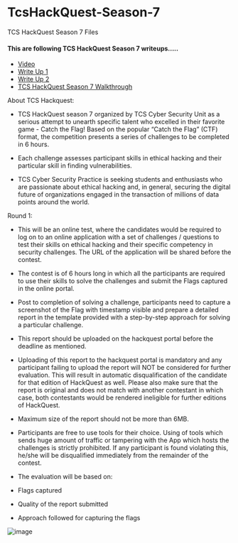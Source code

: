 # TcsHackQuest-Season-7
TCS HackQuest Season 7 Files


<h4> This are following TCS HackQuest Season 7 writeups.....</h4>
<ul>
  <li><a href="https://www.youtube.com/watch?v=5Le0h41xXs8&list=PLU6Y9dVLqo7Fq0Fhg0RMuYe70u3KCJU9p&index=2" >Video</a></li>
  <li><a href="https://1nf3rn0-h.medium.com/tcs-hackquest-season-7-round-1-writeup-6ee5d83c873f" >Write Up 1</a></li>
  <li><a href="https://medium.com/@shaan_subhraneel/tcs-hackquest-season-07-round-01-walkthroughs-a91799fe367d" >Write Up 2</a></li>
  <li><a href="https://www.youtube.com/watch?v=-XE6QpDoYDA&list=PLRuPwgSmHlCEbKKq5F5I2FDzkpPgi4ZEJ&index=1" >TCS HackQuest Season 7 Walkthrough</a></li>
</ul>

About TCS Hackquest:

-  TCS HackQuest season 7 organized by TCS Cyber Security Unit  as a serious attempt to unearth specific talent who excelled in their favorite game - Catch the Flag! Based on the popular “Catch the Flag” (CTF) format, the competition presents a series of challenges to be completed in 6 hours.

  
-  Each challenge assesses participant skills in ethical hacking and their particular skill in finding vulnerabilities.

-    TCS Cyber ​​Security Practice is seeking students and enthusiasts who are passionate about ethical hacking and, in general, securing the digital future of organizations engaged in the transaction of millions of data points around the world.
      
      
Round 1:

- This will be an online test, where the candidates would be required to log on to an online application with a set of challenges / questions to test their skills on ethical hacking and their specific competency in security challenges. The URL of the application will be shared before the contest.

- The contest is of 6 hours long in which all the participants are required to use their skills to solve the challenges and submit the Flags captured in the online portal.

- Post to completion of solving a challenge, participants need to capture a screenshot of the Flag with timestamp visible and prepare a detailed report in the template provided with a step-by-step approach for solving a particular challenge.

- This report should be uploaded on the hackquest portal before the deadline as mentioned.

- Uploading of this report to the hackquest portal is mandatory and any participant failing to upload the report will NOT be considered for further evaluation. This will result in automatic disqualification of the candidate for that edition of HackQuest as well. Please also make sure that the report is original and does not match with another contestant in which case, both contestants would be rendered ineligible for further editions of HackQuest.

- Maximum size of the report should not be more than 6MB.

- Participants are free to use tools for their choice. Using of tools which sends huge amount of traffic or tampering with the App which hosts the challenges is strictly prohibited. If any participant is found violating this, he/she will be disqualified immediately from the remainder of the contest.

- The evaluation will be based on:

- Flags captured

- Quality of the report submitted

- Approach followed for capturing the flags


![image](https://github.com/aashish36/TcsHackQuest-Season-7/assets/65489287/eedf45e0-9eb9-4456-a7a5-cab5b12e147c)
